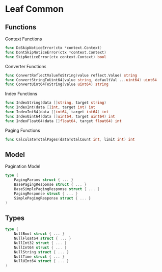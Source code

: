 # Leaf Common 

## Functions
Context Functions
```go
func DoSkipNoticeError(ctx *context.Context)
func DontSkipNoticeError(ctx *context.Context)
func SkipNoticeError(ctx context.Context) bool
```
Converter Functions
```go
func ConvertReflectValueToString(value reflect.Value) string
func ConvertStringToUint64(value string, defaultVal ...uint64) uint64
func ConvertUint64ToString(value uint64) string
```
Index Functions
```go
func IndexString(data []string, target string) 
func IndexInt(data []int, target int) int
func IndexInt64(data []int64, target int64) int
func IndexUint64(data []uint64, target uint64) int
func IndexFloat64(data []float64, target float64) int
```
Paging Functions
```go
func CalculateTotalPages(dataTotalCount int, limit int) int
```

## Model
Pagination Model
```go
type (
    PagingParams struct { ... }
    BasePagingResponse struct { ... }
    BaseSimplePagingResponse struct { ... }
    PagingResponse struct { ... }
    SimplePagingResponse struct { ... }
)
```

## Types
```go
type (
    NullBool struct { ... }
    NullFloat64 struct { ... }
    NullInt32 struct { ... }
    NullInt64 struct { ... }
    NullString struct { ... }
    NullTime struct { ... }
    NullUInt64 struct { ... }
)
```

